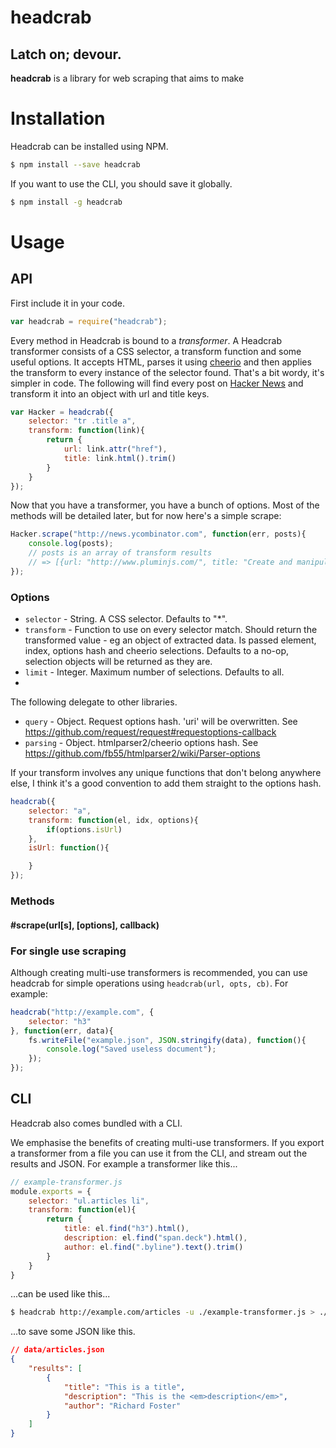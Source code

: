 # headcrab
## Latch on; devour.

**headcrab** is a library for web scraping that aims to make 

# Installation

Headcrab can be installed using NPM.

```sh
$ npm install --save headcrab
```

If you want to use the CLI, you should save it globally.

```sh
$ npm install -g headcrab
```

# Usage

## API

First include it in your code.

```js
var headcrab = require("headcrab");
```

Every method in Headcrab is bound to a _transformer_. A Headcrab transformer consists of a CSS selector, a transform function and some useful options. It accepts HTML, parses it using [cheerio][Cheerio] and then applies the transform to every instance of the selector found. That's a bit wordy, it's simpler in code. The following will find every post on [Hacker News][HackerNews] and transform it into an object with url and title keys.

```js
var Hacker = headcrab({
	selector: "tr .title a",
	transform: function(link){
		return {
			url: link.attr("href"),
			title: link.html().trim()
		}
	}
});
```

Now that you have a transformer, you have a bunch of options. Most of the methods will be detailed later, but for now here's a simple scrape:

```js
Hacker.scrape("http://news.ycombinator.com", function(err, posts){
	console.log(posts);
	// posts is an array of transform results
	// => [{url: "http://www.pluminjs.com/", title: "Create and manipulate fonts using Javascript"}...]
});
```

### Options

- `selector` - String. A CSS selector. Defaults to "*".
- `transform` - Function to use on every selector match. Should return the transformed value - eg an object of extracted data. Is passed element, index, options hash and cheerio selections. Defaults to a no-op, selection objects will be returned as they are.
- `limit` - Integer. Maximum number of selections. Defaults to all.
- 

The following delegate to other libraries.

- `query` - Object. Request options hash. 'uri' will be overwritten. See https://github.com/request/request#requestoptions-callback
- `parsing` - Object. htmlparser2/cheerio options hash. See https://github.com/fb55/htmlparser2/wiki/Parser-options

If your transform involves any unique functions that don't belong anywhere else, I think it's a good convention to add them straight to the options hash.

```js
headcrab({
	selector: "a",
	transform: function(el, idx, options){
		if(options.isUrl) 
	},
	isUrl: function(){

	}
});
```

### Methods

#### #scrape(url[s], [options], callback)



### For single use scraping

Although creating multi-use transformers is recommended, you can use headcrab for simple operations using
`headcrab(url, opts, cb)`. For example:

```js
headcrab("http://example.com", {
	selector: "h3"
}, function(err, data){
	fs.writeFile("example.json", JSON.stringify(data), function(){
		console.log("Saved useless document");
	});
});
```

## CLI

Headcrab also comes bundled with a CLI.

We emphasise the benefits of creating multi-use transformers. If you export a transformer from a file you can use it from the CLI, and stream out the results and JSON. For example a transformer like this...

```js
// example-transformer.js
module.exports = {
	selector: "ul.articles li",
	transform: function(el){
		return {
			title: el.find("h3").html(),
			description: el.find("span.deck").html(),
			author: el.find(".byline").text().trim()
		}
	}
}
```

...can be used like this...

```sh
$ headcrab http://example.com/articles -u ./example-transformer.js > ./data/articles.json
```

...to save some JSON like this.

```json
// data/articles.json
{
	"results": [
		{
			"title": "This is a title",
			"description": "This is the <em>description</em>",
			"author": "Richard Foster"
		}
	]
}
```

[Cheerio]: https://github.com/cheeriojs/cheerio
[HackerNews]: https://news.ycombinator.com/